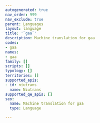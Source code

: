 ```yaml
---
autogenerated: true
nav_order: 999
nav_exclude: true
parent: Languages
layout: language
title: '`gaa`'
description: Machine translation for gaa
codes:
- gaa
names:
- gaa
family: []
scripts: []
typology: []
territories: []
supported_apis:
- id: niutrans
  name: Niutrans
supported_qe_apis: []
seo:
  name: Machine translation for gaa
  type: Language

---
```


